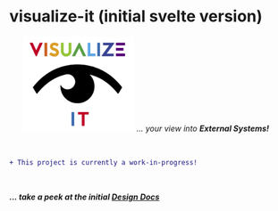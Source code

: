 # visualize-it (initial svelte version)

<ul>
  <img src="public/visualize-it-logo.png" width="200" alt="Logo"/>
  <i>... your view into <b>External Systems!</b></i>
</ul>

<br/>

```diff
+ This project is currently a work-in-progress!
```

<br/>

_**... take a peek at the initial [Design Docs](docs/visualize-it.md)**_


